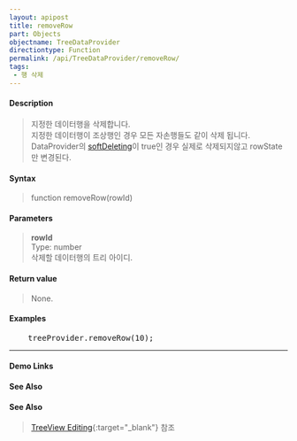 ```yaml
---
layout: apipost
title: removeRow
part: Objects
objectname: TreeDataProvider
directiontype: Function
permalink: /api/TreeDataProvider/removeRow/
tags:
 - 행 삭제
---
```



#### Description

> 지정한 데이터행을 삭제합니다.    
> 지정한 데이터행이 조상행인 경우 모든 자손행들도 같이 삭제 됩니다.   
> DataProvider의 [softDeleting](/api/types/DataProviderOptions/)이 true인 경우 실제로 삭제되지않고 rowState만 변경된다.   

#### Syntax

> function removeRow(rowId)   

#### Parameters

> **rowId**   
> Type: number   
> 삭제할 데이터행의 트리 아이디.   

#### Return value

> None.   

#### Examples 

<pre class="prettyprint">
    treeProvider.removeRow(10);
</pre>

---

#### Demo Links
#### See Also

#### See Also

> [TreeView Editing](http://demo.realgrid.net/Demo/TreeEditing){:target="_blank"} 참조   